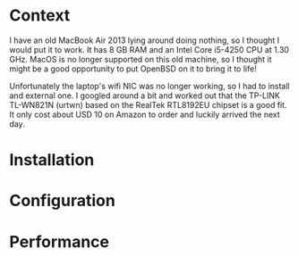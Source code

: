 # Context
I have an old MacBook Air 2013 lying around doing nothing, so I thought I would put it to work. It has 8 GB RAM and an Intel Core i5-4250 CPU at 1.30 GHz. MacOS is no longer supported on this old machine, so I thought it might be a good opportunity to put OpenBSD on it to bring it to life!

Unfortunately the laptop's wifi NIC was no longer working, so I had to install and external one. I googled around a bit and worked out that the TP-LINK TL-WN821N (urtwn) based on the RealTek RTL8192EU chipset is a good fit. It only cost about USD 10 on Amazon to order and luckily arrived the next day.

# Installation



# Configuration

# Performance
